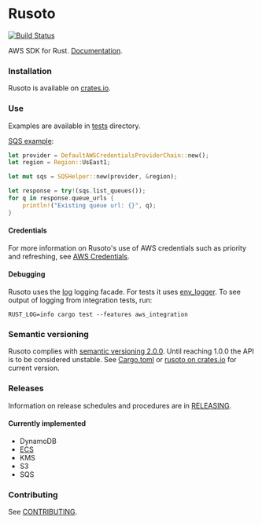 # Rusoto

[![Build Status](https://travis-ci.org/rusoto/rusoto.svg?branch=master)](https://travis-ci.org/rusoto/rusoto)

AWS SDK for Rust.  [Documentation](http://rusoto.github.io/rusoto/rusoto/index.html).

### Installation

Rusoto is available on [crates.io](https://crates.io/crates/rusoto).

### Use

Examples are available in [tests](tests) directory.

[SQS example](tests/sqs.rs):

```rust
let provider = DefaultAWSCredentialsProviderChain::new();
let region = Region::UsEast1;

let mut sqs = SQSHelper::new(provider, &region);

let response = try!(sqs.list_queues());
for q in response.queue_urls {
    println!("Existing queue url: {}", q);
}
```

#### Credentials

For more information on Rusoto's use of AWS credentials such as priority and refreshing, see [AWS Credentials](AWS-CREDENTIALS.md).

#### Debugging

Rusoto uses the [log](https://crates.io/crates/log/) logging facade.  For tests it uses [env_logger](https://crates.io/crates/env_logger/).
To see output of logging from integration tests, run:

`RUST_LOG=info cargo test --features aws_integration`

### Semantic versioning

Rusoto complies with [semantic versioning 2.0.0](http://semver.org/).  Until reaching 1.0.0 the API is to be considered unstable.  See [Cargo.toml](Cargo.toml) or [rusoto on crates.io](https://crates.io/crates/rusoto) for current version.

### Releases

Information on release schedules and procedures are in [RELEASING](RELEASING.md).

#### Currently implemented

* DynamoDB
* [ECS](https://aws.amazon.com/ecs/)
* KMS
* S3
* SQS

### Contributing

See [CONTRIBUTING](CONTRIBUTING.md).
